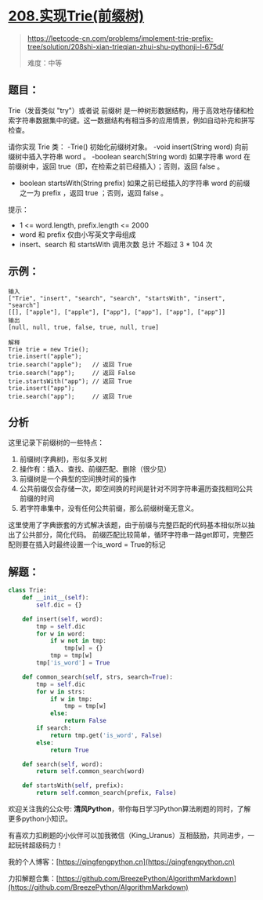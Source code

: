 # [208.实现Trie(前缀树)](https://leetcode-cn.com/problems/implement-trie-prefix-tree/solution/208shi-xian-trieqian-zhui-shu-pythonji-l-675d/)

> https://leetcode-cn.com/problems/implement-trie-prefix-tree/solution/208shi-xian-trieqian-zhui-shu-pythonji-l-675d/
>
> 难度：中等

## 题目：

Trie（发音类似 "try"）或者说 前缀树 是一种树形数据结构，用于高效地存储和检索字符串数据集中的键。这一数据结构有相当多的应用情景，例如自动补完和拼写检查。

请你实现 Trie 类： -Trie() 初始化前缀树对象。 -void insert(String word) 向前缀树中插入字符串 word 。 -boolean search(String
word) 如果字符串 word 在前缀树中，返回 true（即，在检索之前已经插入）；否则，返回 false 。

- boolean startsWith(String prefix) 如果之前已经插入的字符串 word 的前缀之一为 prefix ，返回 true ；否则，返回 false 。

提示：

- 1 <= word.length, prefix.length <= 2000
- word 和 prefix 仅由小写英文字母组成
- insert、search 和 startsWith 调用次数 总计 不超过 3 * 104 次

## 示例：

```
输入
["Trie", "insert", "search", "search", "startsWith", "insert", "search"]
[[], ["apple"], ["apple"], ["app"], ["app"], ["app"], ["app"]]
输出
[null, null, true, false, true, null, true]

解释
Trie trie = new Trie();
trie.insert("apple");
trie.search("apple");   // 返回 True
trie.search("app");     // 返回 False
trie.startsWith("app"); // 返回 True
trie.insert("app");
trie.search("app");     // 返回 True
```

## 分析

这里记录下前缀树的一些特点：

1. 前缀树(字典树)，形似多叉树
2. 操作有：插入、查找、前缀匹配、删除（很少见）
3. 前缀树是一个典型的空间换时间的操作
4. 公共前缀仅会存储一次，即空间换的时间是针对不同字符串遍历查找相同公共前缀的时间
5. 若字符串集中，没有任何公共前缀，那么前缀树毫无意义。

这里使用了字典嵌套的方式解决该题，由于前缀与完整匹配的代码基本相似所以抽出了公共部分，简化代码。 前缀匹配比较简单，循环字符串一路get即可，完整匹配则要在插入时最终设置一个is_word =
True的标记

## 解题：

```python
class Trie:
    def __init__(self):
        self.dic = {}

    def insert(self, word):
        tmp = self.dic
        for w in word:
            if w not in tmp:
                tmp[w] = {}
            tmp = tmp[w]
        tmp['is_word'] = True

    def common_search(self, strs, search=True):
        tmp = self.dic
        for w in strs:
            if w in tmp:
                tmp = tmp[w]
            else:
                return False
        if search:
            return tmp.get('is_word', False)
        else:
            return True

    def search(self, word):
        return self.common_search(word)

    def startsWith(self, prefix):
        return self.common_search(prefix, False)
```

欢迎关注我的公众号: **清风Python**，带你每日学习Python算法刷题的同时，了解更多python小知识。

有喜欢力扣刷题的小伙伴可以加我微信（King_Uranus）互相鼓励，共同进步，一起玩转超级码力！

我的个人博客：[https://qingfengpython.cn](https://qingfengpython.cn)

力扣解题合集：[https://github.com/BreezePython/AlgorithmMarkdown](https://github.com/BreezePython/AlgorithmMarkdown)
